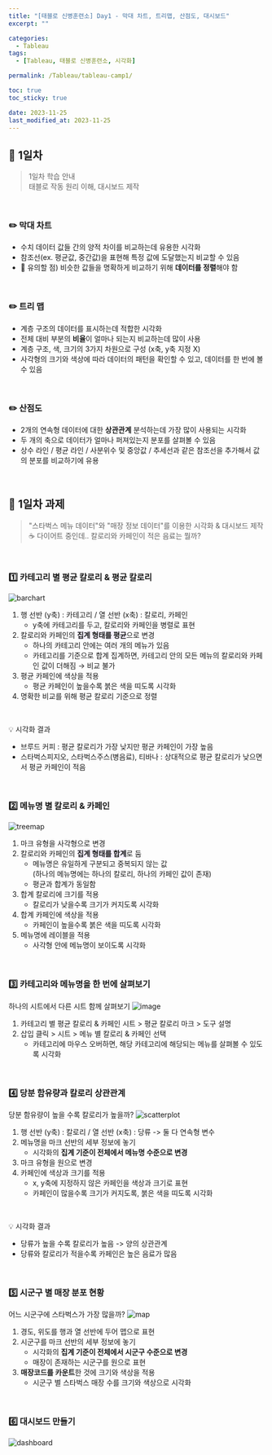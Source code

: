 ```yaml
---
title: "[태블로 신병훈련소] Day1 - 막대 차트, 트리맵, 산점도, 대시보드"
excerpt: ""

categories:
  - Tableau
tags:
  - [Tableau, 태블로 신병훈련소, 시각화]

permalink: /Tableau/tableau-camp1/

toc: true
toc_sticky: true

date: 2023-11-25
last_modified_at: 2023-11-25
---
```

## 🏁 1일차
> 1일차 학습 안내\
> 태블로 작동 원리 이해, 대시보드 제작

<br>

### ✏️ 막대 차트
- 수치 데이터 값들 간의 양적 차이를 비교하는데 유용한 시각화
- 참조선(ex. 평균값, 중간값)을 표현해 특정 값에 도달했는지 비교할 수 있음
- 🚧 유의할 점) 비슷한 값들을 명확하게 비교하기 위해 **데이터를 정렬**해야 함

<br>

### ✏️ 트리 맵
- 계층 구조의 데이터를 표시하는데 적합한 시각화
- 전체 대비 부분의 **비율**이 얼마나 되는지 비교하는데 많이 사용
- 계층 구조, 색, 크기의 3가지 차원으로 구성 (x축, y축 지정 X)
- 사각형의 크기와 색상에 따라 데이터의 패턴을 확인할 수 있고, 데이터를 한 번에 볼 수 있음

<br>

### ✏️ 산점도
- 2개의 연속형 데이터에 대한 **상관관계** 분석하는데 가장 많이 사용되는 시각화
- 두 개의 축으로 데이터가 얼마나 퍼져있는지 분포를 살펴볼 수 있음
- 상수 라인 / 평균 라인 / 사분위수 및 중앙값 / 추세선과 같은 참조선을 추가해서 값의 분포를 비교하기에 유용

<br>

## 🏁 1일차 과제
> "스타벅스 메뉴 데이터"와 "매장 정보 데이터"를 이용한 시각화 & 대시보드 제작\
> ☕ 다이어트 중인데.. 칼로리와 카페인이 적은 음료는 뭘까?

<br>

### 1️⃣ 카테고리 별 평균 칼로리 & 평균 칼로리
![barchart](https://eseullee.github.io/assets/images/posts_img/tableau_bootcamp/day1/20230203_tableau_bootcamp_17_1_1.png)

1. 행 선반 (y축) : 카테고리 / 열 선반 (x축) : 칼로리, 카페인
    - y축에 카테고리를 두고, 칼로리와 카페인을 병렬로 표현
2. 칼로리와 카페인의 <span style="background-color:#f5f0ff">**집계 형태를 평균**</span>으로 변경
    - 하나의 카테고리 안에는 여러 개의 메뉴가 있음
    - 카테고리를 기준으로 합계 집계하면, 카테고리 안의 모든 메뉴의 칼로리와 카페인 값이 더해짐 → 비교 불가
3. 평균 카페인에 색상을 적용
    - 평균 카페인이 높을수록 붉은 색을 띠도록 시각화
4. 명확한 비교를 위해 평균 칼로리 기준으로 정렬

<br>

💡 시각화 결과
- 브루드 커피 : 평균 칼로리가 가장 낮지만 평균 카페인이 가장 높음
- 스타벅스피지오, 스타벅스주스(병음료), 티바나 : 상대적으로 평균 칼로리가 낮으면서 평균 카페인이 적음

<br>

### 2️⃣ 메뉴명 별 칼로리 & 카페인
![treemap](https://eseullee.github.io/assets/images/posts_img/tableau_bootcamp/day1/20230203_tableau_bootcamp_17_1_2.png)

1. 마크 유형을 사각형으로 변경
2. 칼로리와 카페인의 <span style="background-color:#f5f0ff">**집계 형태를 합계**</span>로 둠
    - 메뉴명은 유일하게 구분되고 중복되지 않는 값\
    (하나의 메뉴명에는 하나의 칼로리, 하나의 카페인 값이 존재)
    - 평균과 합계가 동일함
3. 합계 칼로리에 크기를 적용
    - 칼로리가 낮을수록 크기가 커지도록 시각화
5. 합계 카페인에 색상을 적용
    - 카페인이 높을수록 붉은 색을 띠도록 시각화
7. 메뉴명에 레이블을 적용
    - 사각형 안에 메뉴명이 보이도록 시각화

<br>

### 3️⃣ 카테고리와 메뉴명을 한 번에 살펴보기
하나의 시트에서 다른 시트 함께 살펴보기
![image](https://github.com/wonness/wonness.github.io/assets/141399098/9db8f998-d594-4c30-b22f-dd9db1665385)

1. 카테고리 별 평균 칼로리 & 카페인 시트 > 평균 칼로리 마크 > 도구 설명
2. 삽입 클릭 > 시트 > 메뉴 별 칼로리 & 카페인 선택
    - 카테고리에 마우스 오버하면, 해당 카테고리에 해당되는 메뉴를 살펴볼 수 있도록 시각화

<br>

### 4️⃣ 당분 함유량과 칼로리 상관관계
당분 함유량이 높을 수록 칼로리가 높을까?
![scatterplot](https://eseullee.github.io/assets/images/posts_img/tableau_bootcamp/day1/20230203_tableau_bootcamp_17_1_5.png)

1. 행 선반 (y축) : 칼로리 / 열 선반 (x축) : 당류 -> 둘 다 연속형 변수
2. 메뉴명을 마크 선반의 세부 정보에 놓기
    - 시각화의 **집계 기준이 전체에서 메뉴명 수준으로 변경**
3. 마크 유형을 원으로 변경
4. 카페인에 색상과 크기를 적용
    - x, y축에 지정하지 않은 카페인을 색상과 크기로 표현
    - 카페인이 많을수록 크기가 커지도록, 붉은 색을 띠도록 시각화

<br>

💡 시각화 결과
- 당류가 높을 수록 칼로리가 높음 -> 양의 상관관계
- 당류와 칼로리가 적을수록 카페인은 높은 음료가 많음

<br>

### 5️⃣ 시군구 별 매장 분포 현황
어느 시군구에 스타벅스가 가장 많을까?
![map](https://eseullee.github.io/assets/images/posts_img/tableau_bootcamp/day1/20230203_tableau_bootcamp_17_1_6.png)

1. 경도, 위도를 행과 열 선반에 두어 맵으로 표현
2. 시군구를 마크 선반의 세부 정보에 놓기
    - 시각화의 **집계 기준이 전체에서 시군구 수준으로 변경**
    - 매장이 존재하는 시군구를 원으로 표현
4. **매장코드를 카운트**한 것에 크기와 색상을 적용
    - 시군구 별 스타벅스 매장 수를 크기와 색상으로 시각화
 
<br>

### 6️⃣ 대시보드 만들기
![dashboard](https://eseullee.github.io/assets/images/posts_img/tableau_bootcamp/day1/20230203_tableau_bootcamp_17_1_7.png)

